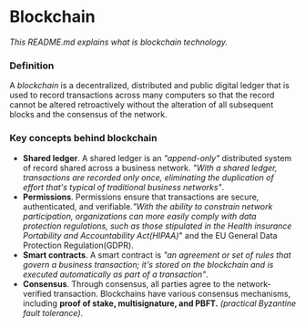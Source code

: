 # Blockchain
_This README.md explains what is blockchain technology._  

### Definition
A _blockchain_ is a decentralized, distributed and public digital ledger that is used to record transactions across many computers so that the record cannot be altered retroactively without the alteration of all subsequent blocks and the consensus of the network. 

### Key concepts behind blockchain 

* __Shared ledger__. A shared ledger is an _"append-only"_ distributed system of record shared across a business network. _"With a shared ledger, transactions are recorded only once, eliminating the duplication of effort that's typical of traditional business networks"_. 
* __Permissions__. Permissions ensure that transactions are secure, authenticated, and verifiable._"With the ability to constrain network participation, organizations can more easily comply with data protection regulations, such as those stipulated in the Health insurance Portability and Accountability Act(HIPAA)_" and the EU General Data Protection Regulation(GDPR). 
* __Smart contracts__. A smart contract is _"an agreement or set of rules that govern a business transaction; it's stored on the blockchain and is executed automatically as part of a transaction"_.
* __Consensus__. Through consensus, all parties agree to the network-verified transaction. Blockchains have various consensus mechanisms, including __proof of stake, multisignature, and PBFT.__ _(practical Byzantine fault tolerance)_.






























